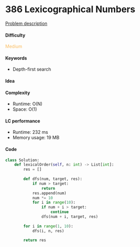 386 Lexicographical Numbers
=======================
[Problem description](https://leetcode.com/problems/lexicographical-numbers/)

#### Difficulty
<span style="color:#FABC60">Medium</span>

#### Keywords
- Depth-first search

#### Idea

#### Complexity
- Runtime: O(N)
- Space: O(1)
  
#### LC performance
- Runtime: 232 ms
- Memory usage: 19 MB

#### Code
```python
class Solution:
    def lexicalOrder(self, n: int) -> List[int]:
        res = []
        
        def dfs(num, target, res):
            if num > target:
                return
            res.append(num)
            num *= 10
            for i in range(10):
                if num + i > target:
                    continue
                dfs(num + i, target, res)
        
        for i in range(1, 10):
            dfs(i, n, res)
        
        return res
```